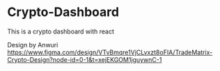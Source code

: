 # Crypto-Dashboard
This is a crypto dashboard with react

Design by Anwuri
https://www.figma.com/design/VTvBmqre1VjCLvxzt8oFIA/TradeMatrix-Crypto-Design?node-id=0-1&t=xejEKGOM1jguywnC-1